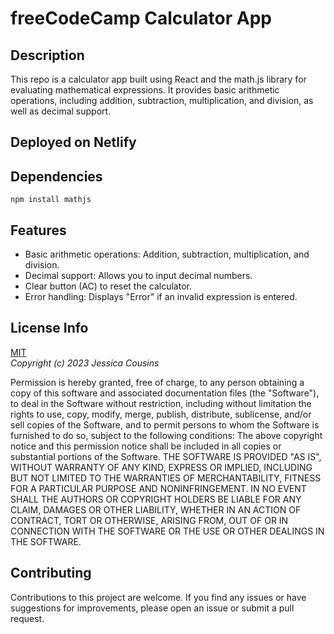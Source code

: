 # freeCodeCamp Calculator App

## Description

This repo is a calculator app built using React and the math.js library for evaluating mathematical expressions. It provides basic arithmetic operations, including addition, subtraction, multiplication, and division, as well as decimal support.

## Deployed on Netlify

## Dependencies

`npm install mathjs`

## Features

- Basic arithmetic operations: Addition, subtraction, multiplication, and division.
- Decimal support: Allows you to input decimal numbers.
- Clear button (AC) to reset the calculator.
- Error handling: Displays "Error" if an invalid expression is entered.

## License Info

[MIT](https://choosealicense.com/licenses/mit/)  
_Copyright (c) 2023 Jessica Cousins_

Permission is hereby granted, free of charge, to any person obtaining a copy
of this software and associated documentation files (the "Software"), to deal
in the Software without restriction, including without limitation the rights
to use, copy, modify, merge, publish, distribute, sublicense, and/or sell
copies of the Software, and to permit persons to whom the Software is
furnished to do so, subject to the following conditions:
The above copyright notice and this permission notice shall be included in all
copies or substantial portions of the Software.
THE SOFTWARE IS PROVIDED "AS IS", WITHOUT WARRANTY OF ANY KIND, EXPRESS OR
IMPLIED, INCLUDING BUT NOT LIMITED TO THE WARRANTIES OF MERCHANTABILITY,
FITNESS FOR A PARTICULAR PURPOSE AND NONINFRINGEMENT. IN NO EVENT SHALL THE
AUTHORS OR COPYRIGHT HOLDERS BE LIABLE FOR ANY CLAIM, DAMAGES OR OTHER
LIABILITY, WHETHER IN AN ACTION OF CONTRACT, TORT OR OTHERWISE, ARISING FROM,
OUT OF OR IN CONNECTION WITH THE SOFTWARE OR THE USE OR OTHER DEALINGS IN THE
SOFTWARE.

## Contributing

Contributions to this project are welcome. If you find any issues or have suggestions for improvements, please open an issue or submit a pull request.
